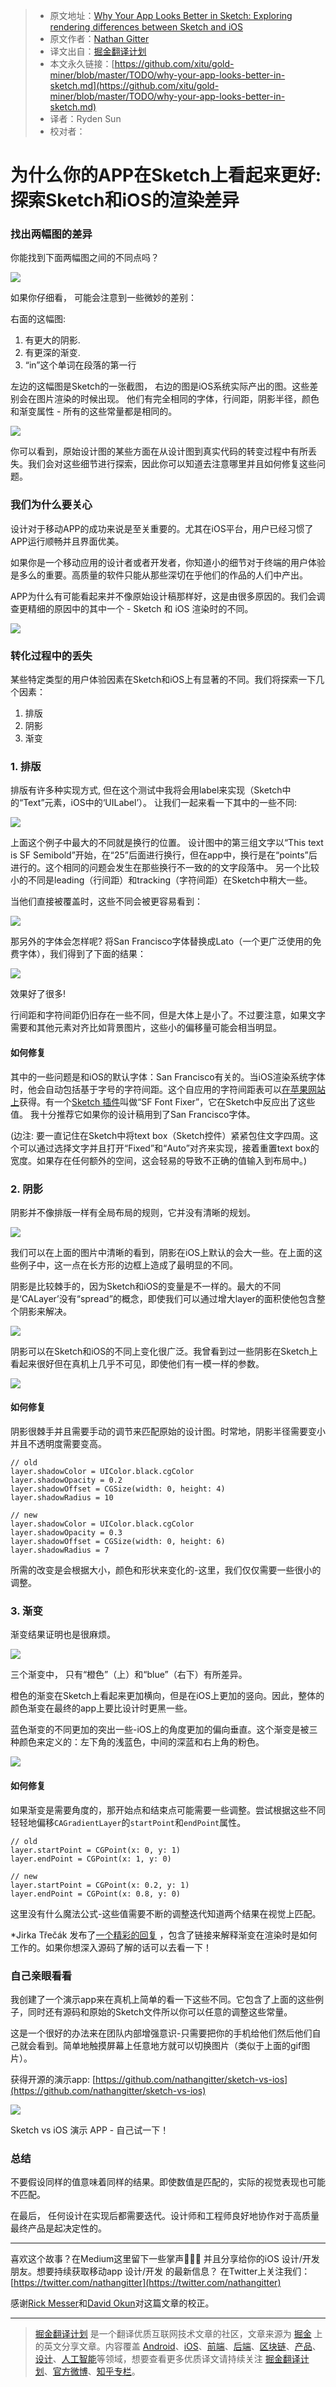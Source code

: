 > * 原文地址：[Why Your App Looks Better in Sketch: Exploring rendering differences between Sketch and iOS](https://medium.com/@nathangitter/why-your-app-looks-better-in-sketch-3a01b22c43d7)
> * 原文作者：[Nathan Gitter](https://medium.com/@nathangitter?source=post_header_lockup)
> * 译文出自：[掘金翻译计划](https://github.com/xitu/gold-miner)
> * 本文永久链接：[https://github.com/xitu/gold-miner/blob/master/TODO/why-your-app-looks-better-in-sketch.md](https://github.com/xitu/gold-miner/blob/master/TODO/why-your-app-looks-better-in-sketch.md)
> * 译者：Ryden Sun
> * 校对者：

# 为什么你的APP在Sketch上看起来更好: 探索Sketch和iOS的渲染差异

### 找出两幅图的差异

你能找到下面两幅图之间的不同点吗？

![](https://cdn-images-1.medium.com/max/1000/1*y4jskGqLNFIK_XnJD2ivcw.jpeg)

如果你仔细看， 可能会注意到一些微妙的差别：

右面的这幅图:

1. 有更大的阴影.
2. 有更深的渐变.
3. “in”这个单词在段落的第一行

左边的这幅图是Sketch的一张截图， 右边的图是iOS系统实际产出的图。这些差别会在图片渲染的时候出现。 他们有完全相同的字体，行间距，阴影半径，颜色和渐变属性 - 所有的这些常量都是相同的。

![](https://cdn-images-1.medium.com/max/800/1*nVZjiFK-DJllaBRrep5W2Q.gif)

你可以看到，原始设计图的某些方面在从设计图到真实代码的转变过程中有所丢失。我们会对这些细节进行探索，因此你可以知道去注意哪里并且如何修复这些问题。

### 我们为什么要关心

设计对于移动APP的成功来说是至关重要的。尤其在iOS平台，用户已经习惯了APP运行顺畅并且界面优美。

如果你是一个移动应用的设计者或者开发者，你知道小的细节对于终端的用户体验是多么的重要。高质量的软件只能从那些深切在乎他们的作品的人们中产出。

APP为什么有可能看起来并不像原始设计稿那样好，这是由很多原因的。我们会调查更精细的原因中的其中一个 - Sketch 和 iOS 渲染时的不同。

![](https://cdn-images-1.medium.com/max/2000/1*MOcAlyqfmddQ0Ytpjw6ORA.jpeg)

### 转化过程中的丢失

某些特定类型的用户体验因素在Sketch和iOS上有显著的不同。我们将探索一下几个因素：

1. 排版
2. 阴影
3. 渐变

### 1. 排版

排版有许多种实现方式, 但在这个测试中我将会用label来实现（Sketch中的“Text”元素，iOS中的‘UILabel’）。
让我们一起来看一下其中的一些不同:

![](https://cdn-images-1.medium.com/max/1000/1*1hmlpwlESTIIh7jOHL57Ug.jpeg)

上面这个例子中最大的不同就是换行的位置。 设计图中的第三组文字以“This text is SF Semibold”开始，在“25”后面进行换行，但在app中，换行是在“points”后进行的。这个相同的问题会发生在那些换行不一致的的文字段落中。
另一个比较小的不同是leading（行间距）和tracking（字符间距）在Sketch中稍大一些。

当他们直接被覆盖时，这些不同会被更容易看到：

![](https://cdn-images-1.medium.com/max/800/1*kLWEbWg31g1H4Gw06uYPQg.gif)

那另外的字体会怎样呢? 将San Francisco字体替换成Lato（一个更广泛使用的免费字体），我们得到了下面的结果：

![](https://cdn-images-1.medium.com/max/800/1*-HuZDeMf9cc9H2Q3aIYDkw.gif)

效果好了很多!

行间距和字符间距仍旧存在一些不同，但是大体上是小了。不过要注意，如果文字需要和其他元素对齐比如背景图片，这些小的偏移量可能会相当明显。

#### 如何修复

其中的一些问题是和iOS的默认字体：San Francisco有关的。当iOS渲染系统字体时，他会自动包括基于字号的字符间距。这个自应用的字符间距表可以[在苹果网站上](https://developer.apple.com/fonts/)获得。有一个[Sketch 插件](https://github.com/kylehickinson/Sketch-SF-UI-Font-Fixer)叫做“SF Font Fixer”，它在Sketch中反应出了这些值。 我十分推荐它如果你的设计稿用到了San Francisco字体。

(边注: 要一直记住在Sketch中将text box（Sketch控件）紧紧包住文字四周。这个可以通过选择文字并且打开“Fixed”和“Auto”对齐来实现，接着重置text box的宽度。如果存在任何额外的空间，这会轻易的导致不正确的值输入到布局中。)

### 2. 阴影

阴影并不像排版一样有全局布局的规则，它并没有清晰的规划。

![](https://cdn-images-1.medium.com/max/1000/1*5KfDKJNuPB_dTDI9XDX2hA.jpeg)

我们可以在上面的图片中清晰的看到，阴影在iOS上默认的会大一些。在上面的这些例子中，这一点在长方形的边框上造成了最明显的不同。

阴影是比较棘手的，因为Sketch和iOS的变量是不一样的。最大的不同是‘CALayer’没有“spread”的概念，即使我们可以通过增大layer的面积使他包含整个阴影来解决。

![](https://cdn-images-1.medium.com/max/1000/1*0DdS1KFBq89nKNn_dWnfTg.jpeg)

阴影可以在Sketch和iOS的不同上变化很广泛。我曾看到过一些阴影在Sketch上看起来很好但在真机上几乎不可见，即使他们有一模一样的参数。

![](https://cdn-images-1.medium.com/max/800/1*6lznpdyRVwU1kS77-6qeug.gif)

#### 如何修复

阴影很棘手并且需要手动的调节来匹配原始的设计图。时常地，阴影半径需要变小并且不透明度需要变高。

```
// old
layer.shadowColor = UIColor.black.cgColor
layer.shadowOpacity = 0.2
layer.shadowOffset = CGSize(width: 0, height: 4)
layer.shadowRadius = 10

// new
layer.shadowColor = UIColor.black.cgColor
layer.shadowOpacity = 0.3
layer.shadowOffset = CGSize(width: 0, height: 6)
layer.shadowRadius = 7
```

所需的改变是会根据大小，颜色和形状来变化的-这里，我们仅仅需要一些很小的调整。

### 3. 渐变

渐变结果证明也是很麻烦。

![](https://cdn-images-1.medium.com/max/1000/1*Gmw_KgTd_o2BNIbsmEDIXw.jpeg)

三个渐变中， 只有“橙色”（上）和“blue”（右下）有所差异。

橙色的渐变在Sketch上看起来更加横向，但是在iOS上更加的竖向。因此，整体的颜色渐变在最终的app上要比设计时更黑一些。

蓝色渐变的不同更加的突出一些-iOS上的角度更加的偏向垂直。这个渐变是被三种颜色来定义的：左下角的浅蓝色，中间的深蓝和右上角的粉色。

![](https://cdn-images-1.medium.com/max/800/1*4D59Cblav3cAaA4OZS0ATQ.gif)

#### **如何修复**

如果渐变是需要角度的，那开始点和结束点可能需要一些调整。尝试根据这些不同轻轻地偏移`CAGradientLayer`的`startPoint`和`endPoint`属性。

```
// old
layer.startPoint = CGPoint(x: 0, y: 1)
layer.endPoint = CGPoint(x: 1, y: 0)

// new
layer.startPoint = CGPoint(x: 0.2, y: 1)
layer.endPoint = CGPoint(x: 0.8, y: 0)
```

这里没有什么魔法公式-这些值需要不断的调整迭代知道两个结果在视觉上匹配。

*Jirka Třečák 发布了[一个精彩的回复](https://medium.com/@JiriTrecak/as-for-the-gradients-there-actually-is-a-magic-formula-89055944b52a) ，包含了链接来解释渐变在渲染时是如何工作的。如果你想深入源码了解的话可以去看一下！

### 自己亲眼看看

我创建了一个演示app来在真机上简单的看一下这些不同。它包含了上面的这些例子，同时还有源码和原始的Sketch文件所以你可以任意的调整这些常量。

这是一个很好的办法来在团队内部增强意识-只需要把你的手机给他们然后他们自己就会看到。简单地触摸屏幕上任意地方就可以切换图片（类似于上面的gif图片）。

获得开源的演示app: [https://github.com/nathangitter/sketch-vs-ios](https://github.com/nathangitter/sketch-vs-ios)

![](https://cdn-images-1.medium.com/max/1000/1*CkGRiP4ZvKpBEHdw_4dwdQ.jpeg)

Sketch vs iOS 演示 APP - 自己试一下！

### 总结

不要假设同样的值意味着同样的结果。即使数值是匹配的，实际的视觉表现也可能不匹配。 

在最后， 任何设计在实现后都需要迭代。设计师和工程师良好地协作对于高质量最终产品是起决定性的。

* * *

喜欢这个故事？在Medium这里留下一些掌声👏👏👏 并且分享给你的iOS 设计/开发 朋友。想要持续获取移动app 设计/开发 的最新信息？ 在Twitter上关注我们： [https://twitter.com/nathangitter](https://twitter.com/nathangitter)

感谢[Rick Messer](https://medium.com/@rickmesser)和[David Okun](https://twitter.com/dokun24)对这篇文章的校正。

---

> [掘金翻译计划](https://github.com/xitu/gold-miner) 是一个翻译优质互联网技术文章的社区，文章来源为 [掘金](https://juejin.im) 上的英文分享文章。内容覆盖 [Android](https://github.com/xitu/gold-miner#android)、[iOS](https://github.com/xitu/gold-miner#ios)、[前端](https://github.com/xitu/gold-miner#前端)、[后端](https://github.com/xitu/gold-miner#后端)、[区块链](https://github.com/xitu/gold-miner#区块链)、[产品](https://github.com/xitu/gold-miner#产品)、[设计](https://github.com/xitu/gold-miner#设计)、[人工智能](https://github.com/xitu/gold-miner#人工智能)等领域，想要查看更多优质译文请持续关注 [掘金翻译计划](https://github.com/xitu/gold-miner)、[官方微博](http://weibo.com/juejinfanyi)、[知乎专栏](https://zhuanlan.zhihu.com/juejinfanyi)。
